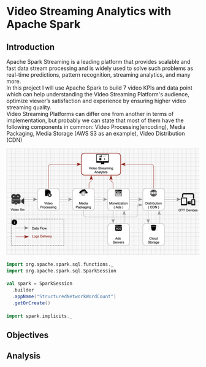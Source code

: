 # Video Streaming Analytics with Apache Spark


## Introduction

Apache Spark Streaming is a leading platform that provides scalable and fast data stream processing and is widely used to solve such problems as real-time predictions, pattern recognition, streaming analytics, and many more.  
In this project I will use Apache Spark to build 7 video KPIs and data point which can help understanding the Video Streaming Platform's audience, optimize viewer’s satisfaction and experience by ensuring higher video streaming quality.  
Video Streaming Platforms can differ one from another in terms of implementation, but probably we can state that most of them have the following components in common: Video Processing(encoding), Media Packaging, Media Storage (AWS S3 as an example), Video Distribution (CDN)

![alt text](https://github.com/dimastatz/video-streaming-analytics/blob/main/docs/chart-video-streaming.png)
  

```scala
import org.apache.spark.sql.functions._
import org.apache.spark.sql.SparkSession

val spark = SparkSession
  .builder
  .appName("StructuredNetworkWordCount")
  .getOrCreate()
  
import spark.implicits._
```


## Objectives

## 


## Analysis